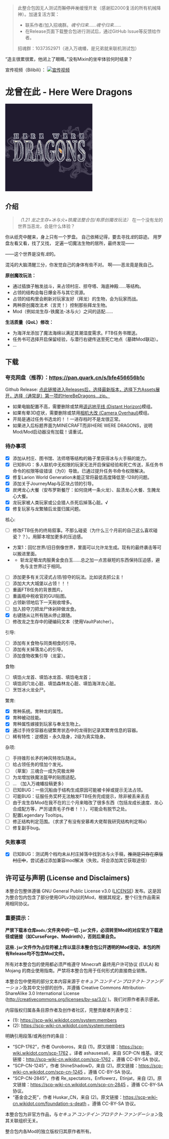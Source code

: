 > 此整合包因无人测试而~~暂停开发~~缓慢开发（感谢扣2000复活的所有机械降神）。加速复活方案：
> - 联系作者/加入招魂群。*魂兮归来……魂兮归来……*
> - 在Release页面下载整合包进行测试后，通过GitHub Issue等反馈给作者。
>
> 招魂群：1037352971（进入万魂幡，是兄弟就来联机测试包）

“造主很累很累，他闭上了眼睛。”没有Mixin的坐牢体验何时结束？

宣传视频（Bilibili）：
[![宣传视频](https://i1.hdslb.com/bfs/archive/22396dc0e5fe0a9a62bc0e90a67233dfb460000b.jpg)](https://b23.tv/OxcL0Vg)

# 龙曾在此 - Here Were Dragons

![HereWereDragons](PCL/Logo.png)

## 介绍

> *（1.21 龙之生存+冰与火+铁魔法整合包/有原创魔改玩法）*
> 在一个没有龙的世界当恶龙，会是什么体验？

你从纸壳中醒来，身上只有一个罗盘。
自己依稀记得，要去寻找*龙*的踪迹。
用罗盘左看又看，找了又找，
定遍一切魔法生物的居所，最终发现——

——这个世界是没有*龙*的。

混沌的大脑清醒三分，你发觉自己的身体有些不对。
啊——恶龙竟是我自己。

**原创魔改玩法：**
- 通过插旗子触发战斗，来占领村庄、掠夺塔、海底神殿……等结构。
- 占领的结构会每日爆金币与其它资源。
- 占领的结构里会刷新对玩家友好（拜龙）的生物，会为玩家而战。
- 两种原创魔改法术（言灵！）控制那些拜龙生物。
- Mod（例如龙生存-铁魔法-冰与火）之间的适配……
  
**生活质量（QoL）修改：**
- 为海洋龙添加了魔法海绵以满足其潮湿度需求。FTB任务书赠送。
- 任务书可选择开启保留经验，与潜行右键传送至死亡地点（墓碑Mod联动）。
- ...

## 下载
### **夸克网盘（推荐）**：https://pan.quark.cn/s/bfe456656b1c 

Github Release: [点此链接进入Releases后，选择最新版本，选择下方Assets展开，选择（通常是）第一项的HereBeDragons...zip。](https://github.com/JesterRomut/HereBeDragons/releases/latest)


- 如果电脑配置不高，需要删除或禁用[遥远地平线 (Distant Horizon)](mods/DistantHorizons-neoforge-fabric-2.3.2-b-1.21.1.jar)模组。
- 如果有晕3D症状，需要删除或禁用[相机大改 (Camera Overhaul)](mods/CameraOverhaul-v2.0.4-neoforge+mc[1.21.0-1.21.1].jar)模组。
- 开局是通过任务书选龙的！！一进存档时不是龙很正常。
- 如果进入后标题界面为MINECRAFT而非HERE WERE DRAGONS，说明Mod/Mod启动器没有加载！请重试。

### 待办事项
- [x] 添加从村庄、图书馆、法师塔等结构的箱子里获得冰与火手稿的能力。
- [x] 已知BUG：多人联机中无权限的玩家无法开启保留经验和死亡传送，系任务书命令的权限等级错误（为0）导致。已通过提升任务书命令权限解决。
- [x] 修复Larion World Generation未能正常将最低高度降低至-128的问题。
- [x] 添加关于JourneyMap与区块占领的引导。
- [x] 炭烤龙心大餐（安布罗斯餐厅：如何烧烤一条火龙）、盐渍龙心大餐、生腌龙心大餐。
- [x] 龙玩家被人类玩家或公会猎人杀死后掉落心脏。√
- [x] 修复玩家与龙繁殖后龙蛋归属问题。

核心:

- [ ] 修改FTB任务的终局叙事。不那么碰瓷（为什么三个月前的自己这么喜欢碰瓷？？）。用脚本增加更多的压迫感。
- 方案1：回忆世界/旧日倒像世界，里面可以允许龙生成。现有的最终袭击等可以搬进里面。
- - 斩龙足嚼龙肉服黄金食白玉……总之加一点苦昼短的东西保持压迫感，避免与主世界过于相同。
- [ ] 添加更多有关沉浸式占领/掠夺的玩法。比如说去抓公主！
- [ ] 添加大大大城堡以占领！！！
- [ ] 重画FTB任务的背景图片。
- [ ] 重画瓶中税收官的GUI贴图。
- [ ] 占领新领地后下一天税收增多。
- [ ] 加入掠夺刀把龙尸体剁碎做龙食。
- [x] 右键随从让所有随从停止跟随。
- [ ] 修改龙之生存中的硬编码文本（使用VaultPatcher）。

引导:

- [ ] 添加有关食物与同类相食的引导。
- [ ] 添加有关掉落龙心的引导。
- [ ] 添加食物收集引导（龙宴）。

食物:

- [ ] 填馅火龙首、填馅冰龙首、填馅电龙首；
- [ ] 填馅洞穴龙心脏、填馅森林龙心脏、填馅海洋龙心脏。
- [ ] 烹饪冰火龙全尸。

繁育:

- [x] 育种系统。育种龙的属性。
- [x] 育种被动技能。
- [x] 育种属性嫁接到玩家与奉龙生物上。
- [x] 通过手持空容器右键繁育状态中的龙得到记录其繁育信息的容器。
- [ ] 稀有特性：逆模因 - 永久隐身，2级为真实隐身。

杂项:

- [ ] 手持锥形长矛的神风特攻队随从。
- [ ] 给占领任务的怪加个发光。
- [ ] （草案）三魂合一成为究极龙种
- [ ] 为龙增加铁魔法盔甲的贴图适配。
- [ ] ... （加入万魂幡投稿更多）
- [ ] 已知BUG：一些沉船由于结构生成原因可能被卡掉或提示无法占领。
- [ ] 可能BUG：征服任务奖杯无法触发FTB任务完成提示，除非被丢来丢去
- [ ] 由于龙生存Mod在我不在的三个月来暗改了很多东西（包括龙成长速度、龙心合成配方等，严厉谴责毛子作者！！），可能会有脱节之处。
- [ ] 配置Legendary Tooltips。
- [ ] 修正结构判定范围。（求求了有没有安慕希大佬帮我研究结构判定啊a）
- [ ] 修复副手bug。

### 失败事项
- [x] 已知BUG：测试两个档均未从村庄掉落中找到冰与火手稿，~~推测是只存在原版村庄中~~，尝试通过添加兼容mod解决（失败。将会添加其它获取途径）



## 许可证与声明 (License and Disclaimers)

本整合包整体遵循 GNU General Public License v3.0 ([LICENSE](LICENSE)) 发布。这是因为整合包内包含了部分使用GPLv3协议的Mod，根据其规定，整个衍生作品需采用相同协议。

### 重要提示：

**严禁下载本仓库`mods/`文件夹中的一切`.jar`文件，必须转至Mod的对应官方下载途径或链接（如CurseForge、Modrinth），否则后果自负。**

**这些`.jar`文件作为占位符被上传以显示本整合包公开透明的Mod变动，本包的所有Release均不包含Mod文件。**

所有对本整合包的使用都必须严格遵守 Minecraft 最终用户许可协议 (EULA) 和 Mojang 的商业使用指南。严禁将本整合包用于任何形式的直接商业销售。

本整合包中使用的部分文本内容来源于*セキュア·コンテイン·プロテクト·ファンデーション*及其中文分部的创作，并遵循 Creative Commons Attribution-ShareAlike 3.0 International License (http://creativecommons.org/licenses/by-sa/3.0/ )。我们对原作者表示感谢。

内容版权归属各条目原作者及创作者社区，完整贡献者列表参见： 

- (1): https://scp-wiki.wikidot.com/system:members
- (2): https://scp-wiki-cn.wikidot.com/system:members

明确引用段落/或再创作的条目：

- “SCP-1762”，作者 Ouroboros，来自 (1)。原文链接：https://scp-wiki.wikidot.com/scp-1762 。译者 ashausesall，来自 SCP-CN 维基。译文链接：http://scp-wiki-cn.wikidot.com/scp-1762 。遵循 CC-BY-SA 协议。
- “SCP-CN-1245”，作者 ShineShadowD，来自 (2)。原文链接：https://scp-wiki-cn.wikidot.com/scp-cn-1245 。遵循 CC-BY-SA 协议。
- “SCP-CN-2845”，作者 Re_spectators，Enflowerz，Etinjat，来自 (2)。原文链接：https://scp-wiki-cn.wikidot.com/scp-cn-2845 。遵循 CC-BY-SA 协议。
- “基金会之死”，作者 Huskar_CN，来自 (2)。原文链接：https://scp-wiki-cn.wikidot.com/foundation-s-death 。遵循 CC-BY-SA 协议。

本整合包为非官方作品，与*セキュア·コンテイン·プロテクト·ファンデーション*及其关联组织无关。

整合包内各Mod的独立版权归其原作者所有。

